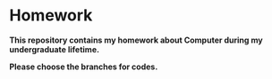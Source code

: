 # Homework

**This repository contains my homework about Computer during my undergraduate lifetime.**

**Please choose the branches for codes.**
